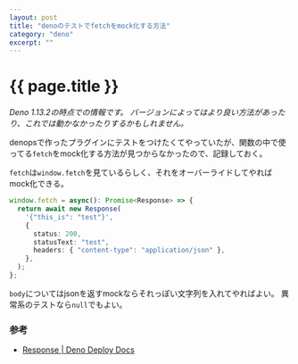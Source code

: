 ```yaml
---
layout: post
title: "denoのテストでfetchをmock化する方法"
category: "deno"
excerpt: ""
---
```


# {{ page.title }}

_Deno 1.13.2の時点での情報です。_
_バージョンによってはより良い方法があったり、これでは動かなかったりするかもしれません。_

denopsで作ったプラグインにテストをつけたくてやっていたが、関数の中で使ってる`fetch`をmock化する方法が見つからなかったので、記録しておく。

`fetch`は`window.fetch`を見ているらしく、それをオーバーライドしてやればmock化できる。

```typescript
window.fetch = async(): Promise<Response> => {
  return await new Response(
    '{"this_is": "test"}',
    {
      status: 200,
      statusText: "test",
      headers: { "content-type": "application/json" },
    },
  );
};
```

`body`についてはjsonを返すmockならそれっぽい文字列を入れてやればよい。
異常系のテストなら`null`でもよい。


### 参考

- [Response \| Deno Deploy Docs](https://deno.com/deploy/docs/runtime-response)

